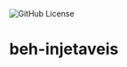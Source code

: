 ![GitHub License](https://img.shields.io/github/license/luizrnunes/linktree?style=for-the-badge)


# beh-injetaveis
